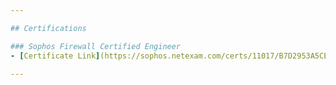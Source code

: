 ```yaml
---

## Certifications

### Sophos Firewall Certified Engineer
- [Certificate Link](https://sophos.netexam.com/certs/11017/B7D2953A5CE34CCAB381F08CA4E92B55161656.pdf)

---
```

